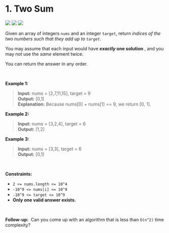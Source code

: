 # 1. Two Sum

<a href="https://github.com/whateverzpy/LeetCode-Markdown"><img src="https://img.shields.io/badge/Markdown-FFA116?logo=leetcode&labelColor=555"/></a>
![](https://img.shields.io/badge/Difficulty-Easy-green)
![](https://img.shields.io/badge/Topics-Array,_Hash_Table-blue)

Given an array of integers `nums` and an integer `target`, return _indices of the two numbers such that they add up to `target`_\.

You may assume that each input would have **_exactly_ one solution** , and you may not use the _same_ element twice\.

You can return the answer in any order\.

<br>

**Example 1:**

> **Input:**  nums = \[2,7,11,15], target = 9 <br>
> **Output:**  \[0,1] <br>
> **Explanation:**  Because nums\[0] \+ nums\[1] == 9, we return \[0, 1]\. <br>

**Example 2:**

> **Input:**  nums = \[3,2,4], target = 6 <br>
> **Output:**  \[1,2] <br>

**Example 3:**

> **Input:**  nums = \[3,3], target = 6 <br>
> **Output:**  \[0,1] <br>

<br>

**Constraints:**

*   `2 <= nums.length <= 10^4`
*   `-10^9 <= nums[i] <= 10^9`
*   `-10^9 <= target <= 10^9`
*   **Only one valid answer exists\.**

<br>

**Follow\-up:**  Can you come up with an algorithm that is less than `O(n^2)` time complexity?

